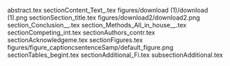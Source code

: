 abstract.tex
sectionContent_Text_.tex
figures/download (1)/download (1).png
sectionSection_title.tex
figures/download2/download2.png
section_Conclusion__.tex
section_Methods_All_in_house__.tex
sectionCompeting_int.tex
sectionAuthors_contr.tex
sectionAcknowledgeme.tex
sectionFigures.tex
figures/figure_captioncsentenceSamp/default_figure.png
sectionTables_begint.tex
sectionAdditional_Fi.tex
subsectionAdditional.tex